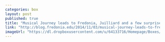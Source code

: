 ```yaml
---
categories: box
layout: post
published: true
title: "Musical Journey leads to Fredonia, Juilliard and a few surprises"
link: "http://blog.fredonia.edu/2014/11/03/musical-journey-leads-to-fredonia-juilliard-and-a-few-surprises/"
imageUrl: "https://dl.dropboxusercontent.com/u/64133716/Homepage/Boxes/amanda.jpg"
---
```


